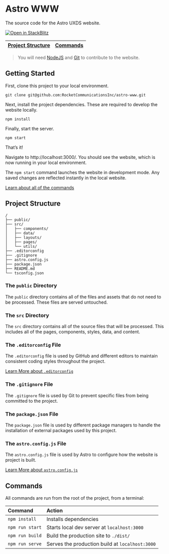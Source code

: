 # Astro WWW

The source code for the Astro UXDS website.

[![Open in StackBlitz][open-img]][open-url]

| [Project Structure](#project-structure) | [Commands](#commands) |
| --- | --- |

> You will need [NodeJS](https://nodejs.org/en/) and [Git](https://docs.github.com/en/get-started/quickstart/set-up-git) to contribute to the website.

## Getting Started

First, clone this project to your local environment.

```shell
git clone git@github.com:RocketCommunicationsInc/astro-www.git
```

Next, install the project dependencies. These are required to develop the website locally.

```shell
npm install
```

Finally, start the server.

```shell
npm start
```

That’s it!

Navigate to http://localhost:3000/. You should see the website, which is now running in your local environment.

The `npm start` command launches the website in development mode. Any saved changes are reflected instantly in the local website.

[Learn about all of the commands](#commands)

## Project Structure

```
/
├── public/
├── src/
│   ├── components/
│   ├── data/
│   ├── layouts/
│   ├── pages/
│   └── utils/
├── .editorconfig
├── .gitignore
├── astro.config.js
├── package.json
├── README.md
└── tsconfig.json
```

### The `public` Directory

The `public` directory contains all of the files and assets that do not need to be processed. These files are served untouched.

### The `src` Directory

The `src` directory contains all of the source files that will be processed. This includes all of the pages, components, styles, data, and content.

### The `.editorconfig` File

The `.editorconfig` file is used by GitHub and different editors to maintain consistent coding styles throughout the project.

[Learn More about `.editorconfig`](https://editorconfig.org)

### The `.gitignore` File

The `.gitignore` file is used by Git to prevent specific files from being committed to the project.

### The `package.json` File

The `package.json` file is used by different package managers to handle the installation of external packages used by this project.

### The `astro.config.js` File

The `astro.config.js` file is used by Astro to configure how the website is project is built.

[Learn More about `astro.config.js`](https://docs.astro.build/en/guides/configuring-astro/)

## Commands

All commands are run from the root of the project, from a terminal:

| Command         | Action                                          |
|:----------------|:------------------------------------------------|
| `npm install`   | Installs dependencies                           |
| `npm run start` | Starts local dev server at `localhost:3000`     |
| `npm run build` | Build the production site to `./dist/`          |
| `npm run serve` | Serves the production build at `localhost:3000` |



[open-img]: https://developer.stackblitz.com/img/open_in_stackblitz.svg
[open-url]: https://stackblitz.com/github/RocketCommunicationsInc/astro-www
